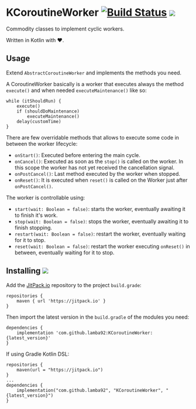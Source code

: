 # KCoroutineWorker [![Build Status](https://travis-ci.org/lamba92/KCoroutineWorker.svg?branch=master)](https://travis-ci.org/lamba92/KCoroutineWorker) [![](https://jitpack.io/v/lamba92/KCoroutineWorker.svg)](https://jitpack.io/#lamba92/KCoroutineWorker)

Commodity classes to implement cyclic workers.

Written in Kotlin with ❤️.

## Usage

Extend `AbstractCoroutineWorker` and implements the methods you need.

A CoroutineWorker basically is a worker that executes always the method `execute()` and when needed `executeMaintenance()` like so: 
```
while (itShouldRun) {
    execute()
    if (shouldDoMaintenance)
        executeMaintenance()
    delay(customTime)
}
``` 

There are few overridable methods that allows to execute some code in between the worker lifecycle:
 - `onStart()`: Executed before entering the main cycle.
 - `onCancel()`: Executed as soon as the `stop()` is called on the worker. In this scope the worker has not yet received the cancellation signal.
 - `onPostCancel()`: Last method executed by the worker when stopped.
 - `onReset()`: It is executed when `reset()` is called on the Worker just after `onPostCancel()`.
 
The worker is controllable using:
 - `start(wait: Boolean = false)`: starts the worker, eventually awaiting it to finish it's work.
 - `stop(wait: Boolean = false)`: stops the worker, eventually awaiting it to finish stopping.
 - `restart(wait: Boolean = false)`: restart the worker, eventually waiting for it to stop.
 - `reset(wait: Boolean = false)`: restart the worker executing `onReset()` in between, eventually waiting for it to stop.

## Installing [![](https://jitpack.io/v/lamba92/KCoroutineWorker.svg)](https://jitpack.io/#lamba92/KCoroutineWorker)

Add the [JitPack.io](http://jitpack.io) repository to the project `build.grade`:
```
repositories {
    maven { url 'https://jitpack.io' }
}
```

Then import the latest version in the `build.gradle` of the modules you need:

```
dependencies {
    implementation 'com.github.lamba92:KCoroutineWorker:{latest_version}'
}
```

If using Gradle Kotlin DSL:
```
repositories {
    maven(url = "https://jitpack.io")
}
...
dependencies {
    implementation("com.github.lamba92", "KCoroutineWorker", "{latest_version}")
}

